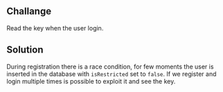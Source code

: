 ## Challange
Read the key when the user login.
## Solution
During registration there is a race condition, for few moments the user is inserted in the database with `isRestricted` set to `false`. If we register and login multiple times is possible to exploit it and see the key.
